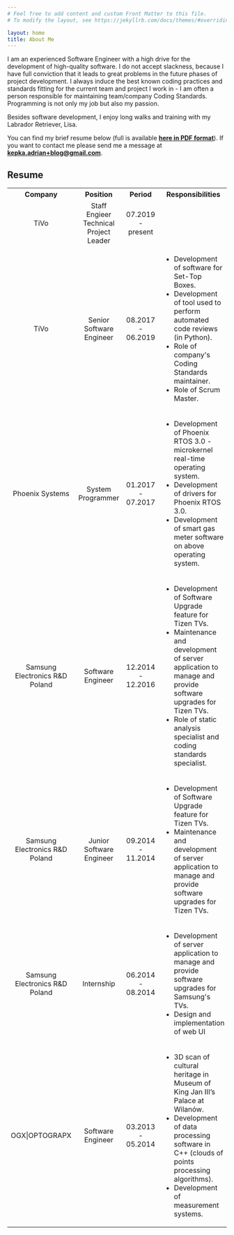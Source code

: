 ```yaml
---
# Feel free to add content and custom Front Matter to this file.
# To modify the layout, see https://jekyllrb.com/docs/themes/#overriding-theme-defaults

layout: home
title: About Me
---
```

I am an experienced Software Engineer with a high drive for the development of high-quality software. I do not accept slackness, because I have full conviction that it leads to great problems in the future phases of project development. I always induce the best known coding practices and standards fitting for the current team and project I work in - I am often a person responsible for maintaining team/company Coding Standards. Programming is not only my job but also my passion.

Besides software development, I enjoy long walks and training with my Labrador Retriever, Lisa. 

You can find my brief resume below (full is available **[here in PDF format](/assets/pdf/Kepka_Adrian_CV_eng.pdf)**). If you want to contact me please send me a message at **kepka.adrian+blog@gmail.com**.

## Resume

<table>
    <tr>
        <th style="width: 15%;">Company</th>
        <th style="width: 20%">Position</th>
        <th style="width: 15%">Period</th>
        <th style="width: 50%">Responsibilities</th>
    </tr>
    <tr>
        <td style="text-align: center;">TiVo</td>
        <td style="text-align: center;">Staff Engieer<br>Technical Project Leader</td>
        <td style="text-align: center;">07.2019 - present</td>
        <td>
            <ul>
            </ul>
        </td>
    </tr>
    <tr>
        <td style="text-align: center;">TiVo</td>
        <td style="text-align: center;">Senior Software Engineer</td>
        <td style="text-align: center;">08.2017 - 06.2019</td>
        <td>
            <ul>
                <li>Development of software for Set-Top Boxes.</li>
                <li>Development of tool used to perform automated code reviews (in Python).</li>
                <li>Role of company's Coding Standards maintainer.</li>
                <li>Role of Scrum Master.</li>
            </ul>
        </td>
    </tr>
    <tr>
        <td style="text-align: center;">Phoenix Systems</td>
        <td style="text-align: center;">System Programmer</td>
        <td style="text-align: center;">01.2017 - 07.2017</td>
        <td>
            <ul>
                <li>Development of Phoenix RTOS 3.0 - microkernel real-time operating system.</li>
                <li>Development of drivers for Phoenix RTOS 3.0.</li>
                <li>Development of smart gas meter software on above operating system.</li>
            </ul>
        </td>
    </tr>
    <tr>
        <td style="text-align: center;">Samsung Electronics R&D Poland</td>
        <td style="text-align: center;">Software Engineer</td>
        <td style="text-align: center;">12.2014 - 12.2016</td>
        <td>
            <ul>
                <li>Development of Software Upgrade feature for Tizen TVs.</li>
                <li>Maintenance and development of server application to manage and provide software upgrades for Tizen TVs.</li>
                <li>Role of static analysis specialist and coding standards specialist.</li>
            </ul>
        </td>
    </tr>
    <tr>
        <td style="text-align: center;">Samsung Electronics R&D Poland</td>
        <td style="text-align: center;">Junior Software Engineer</td>
        <td style="text-align: center;">09.2014 - 11.2014</td>
        <td>
            <ul>
                <li>Development of Software Upgrade feature for Tizen TVs.</li>
                <li>Maintenance and development of server application to manage and provide software upgrades for Tizen TVs.</li>
            </ul>
        </td>
    </tr>
    <tr>
        <td style="text-align: center;">Samsung Electronics R&D Poland</td>
        <td style="text-align: center;">Internship</td>
        <td style="text-align: center;">06.2014 - 08.2014</td>
        <td>
            <ul>
                <li>Development of server application to manage and provide software upgrades for Samsung's TVs.</li>
                <li>Design and implementation of web UI</li>
            </ul>
        </td>
    </tr>
    <tr>
        <td style="text-align: center;">OGX|OPTOGRAPX</td>
        <td style="text-align: center;">Software Engineer</td>
        <td style="text-align: center;">03.2013 - 05.2014</td>
        <td>
            <ul>
            <li>3D scan of cultural heritage in Museum of King Jan III’s Palace at Wilanów.</li>
            <li>Development of data processing software in C++ (clouds of points processing algorithms).</li>
            <li>Development of measurement systems.</li>
            </ul>
        </td>
    </tr>
</table>
